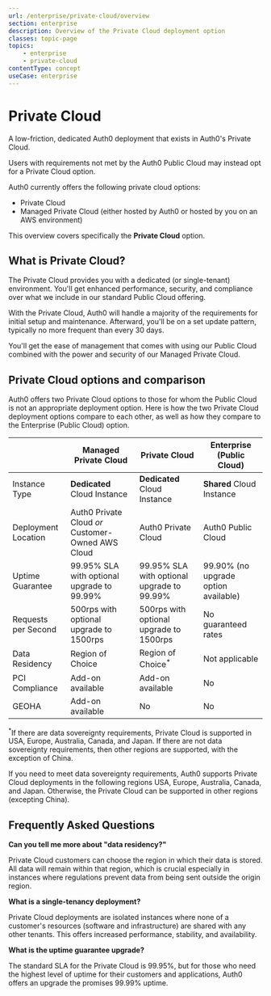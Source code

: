 ```yaml
---
url: /enterprise/private-cloud/overview
section: enterprise
description: Overview of the Private Cloud deployment option
classes: topic-page
topics:
    - enterprise
    - private-cloud
contentType: concept
useCase: enterprise
---
```

<div class="topic-page-header">
  <div data-name="example" class="topic-page-badge"></div>
  <h1>Private Cloud</h1>
  <p>
    A low-friction, dedicated Auth0 deployment that exists in Auth0's Private Cloud.
  </p>
</div>

Users with requirements not met by the Auth0 Public Cloud may instead opt for a Private Cloud option.

Auth0 currently offers the following private cloud options:

* Private Cloud
* Managed Private Cloud (either hosted by Auth0 or hosted by you on an AWS environment)

This overview covers specifically the **Private Cloud** option.

## What is Private Cloud?

The Private Cloud provides you with a dedicated (or single-tenant) environment. You'll get enhanced performance, security, and compliance over what we include in our standard Public Cloud offering.

With the Private Cloud, Auth0 will handle a majority of the requirements for initial setup and maintenance. Afterward, you'll be on a set update pattern, typically no more frequent than every 30 days.

You'll get the ease of management that comes with using our Public Cloud combined with the power and security of our Managed Private Cloud.

## Private Cloud options and comparison

Auth0 offers two Private Cloud options to those for whom the Public Cloud is not an appropriate deployment option. Here is how the two Private Cloud deployment options compare to each other, as well as how they compare to the Enterprise (Public Cloud) option.

| | Managed Private Cloud | Private Cloud | Enterprise (Public Cloud) |
| - | - | - | - |
| Instance Type | **Dedicated** Cloud Instance | **Dedicated** Cloud Instance | **Shared** Cloud Instance |
| Deployment Location | Auth0 Private Cloud *or* Customer-Owned AWS Cloud | Auth0 Private Cloud | Auth0 Public Cloud |
| Uptime Guarantee | 99.95% SLA with optional upgrade to 99.99% | 99.95% SLA with optional upgrade to 99.99% | 99.90% (no upgrade option available) |
| Requests per Second | 500rps with optional upgrade to 1500rps | 500rps with optional upgrade to 1500rps | No guaranteed rates |
| Data Residency | Region of Choice | Region of Choice<sup>*</sup> | Not applicable |
| PCI Compliance | Add-on available | Add-on available | No |
| GEOHA | Add-on available | No | No |

<sup>*</sup>If there are data sovereignty requirements, Private Cloud is supported in USA, Europe, Australia, Canada, and Japan. If there are not data sovereignty requirements, then other regions are supported, with the exception of China.

If you need to meet data sovereignty requirements, Auth0 supports Private Cloud deployments in the following regions USA, Europe, Australia, Canada, and Japan. Otherwise, the Private Cloud can be supported in other regions (excepting China).

## Frequently Asked Questions

**Can you tell me more about "data residency?"**

Private Cloud customers can choose the region in which their data is stored. All data will remain within that region, which is crucial especially in instances where regulations prevent data from being sent outside the origin region.

**What is a single-tenancy deployment?**

Private Cloud deployments are isolated instances where none of a customer's resources (software and infrastructure) are shared with any other tenants. This offers increased performance, stability, and availability.

**What is the uptime guarantee upgrade?**

The standard SLA for the Private Cloud is 99.95%, but for those who need the highest level of uptime for their customers and applications, Auth0 offers an upgrade the promises 99.99% uptime.